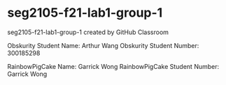 # seg2105-f21-lab1-group-1
seg2105-f21-lab1-group-1 created by GitHub Classroom

Obskurity Student Name: Arthur Wang
Obskurity Student Number: 300185298

RainbowPigCake Name: Garrick Wong
RainbowPigCake Student Number: Garrick Wong
